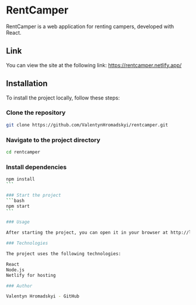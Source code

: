 # RentCamper

RentCamper is a web application for renting campers, developed with React.

## Link

You can view the site at the following link: https://rentcamper.netlify.app/

## Installation

To install the project locally, follow these steps:

### Clone the repository

```bash
git clone https://github.com/ValentynHromadskyi/rentcamper.git
```

### Navigate to the project directory

```bash
cd rentcamper
```

### Install dependencies

````bash
npm install
```

### Start the project
```bash
npm start
```

### Usage

After starting the project, you can open it in your browser at http://localhost:3000.

### Technologies

The project uses the following technologies:

React
Node.js
Netlify for hosting

### Author

Valentyn Hromadskyi - GitHub

````
